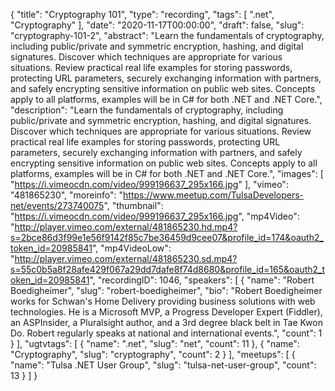 {
  "title": "Cryptography 101",
  "type": "recording",
  "tags": [
    ".net",
    "Cryptography"
  ],
  "date": "2020-11-17T00:00:00",
  "draft": false,
  "slug": "cryptography-101-2",
  "abstract": "Learn the fundamentals of cryptography, including public/private and symmetric encryption, hashing, and digital signatures. Discover which techniques are appropriate for various situations. Review practical real life examples for storing passwords, protecting URL parameters, securely exchanging information with partners, and safely encrypting sensitive information on public web sites. Concepts apply to all platforms, examples will be in C# for both .NET and .NET Core.",
  "description": "Learn the fundamentals of cryptography, including public/private and symmetric encryption, hashing, and digital signatures. Discover which techniques are appropriate for various situations. Review practical real life examples for storing passwords, protecting URL parameters, securely exchanging information with partners, and safely encrypting sensitive information on public web sites. Concepts apply to all platforms, examples will be in C# for both .NET and .NET Core.",
  "images": [
    "https://i.vimeocdn.com/video/999196637_295x166.jpg"
  ],
  "vimeo": "481865230",
  "moreinfo": "https://www.meetup.com/TulsaDevelopers-net/events/273740075",
  "thumbnail": "https://i.vimeocdn.com/video/999196637_295x166.jpg",
  "mp4Video": "http://player.vimeo.com/external/481865230.hd.mp4?s=2bce86d3f99e1e56f9142f85c7be36459d9cee07&profile_id=174&oauth2_token_id=20985841",
  "mp4VideoLow": "http://player.vimeo.com/external/481865230.sd.mp4?s=55c0b5a8f28afe429f067a29dd7dafe8f74d8680&profile_id=165&oauth2_token_id=20985841",
  "recordingID": 1046,
  "speakers": [
    {
      "name": "Robert Boedigheimer",
      "slug": "robert-boedigheimer",
      "bio": "Robert Boedigheimer works for Schwan's Home Delivery providing business solutions with web technologies. He is a Microsoft MVP, a Progress Developer Expert (Fiddler), an ASPInsider, a Pluralsight author, and a 3rd degree black belt in Tae Kwon Do. Robert regularly speaks at national and international events.",
      "count": 1
    }
  ],
  "ugtvtags": [
    {
      "name": ".net",
      "slug": "net",
      "count": 11
    },
    {
      "name": "Cryptography",
      "slug": "cryptography",
      "count": 2
    }
  ],
  "meetups": [
    {
      "name": "Tulsa .NET User Group",
      "slug": "tulsa-net-user-group",
      "count": 13
    }
  ]
}